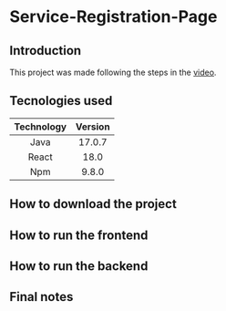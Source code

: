 # Service-Registration-Page

## Introduction

This project was made following the steps in the [video](https://www.youtube.com/watch?v=Sun4wXH88V4&t=6862s).

## Tecnologies used

|Technology|Version|
|:-:|:-:|
|Java|17.0.7|
|React|18.0|
|Npm|9.8.0|

## How to download the project

## How to run the frontend

## How to run the backend

## Final notes
